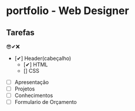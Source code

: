 # portfolio - Web Designer

## Tarefas
😎✔❌
* [✔] Header(cabeçalho)
    * [✔] HTML
    * [] CSS
* [ ] Apresentação
* [ ] Projetos
* [ ] Conhecimentos
* [ ] Formulario de Orçamento
